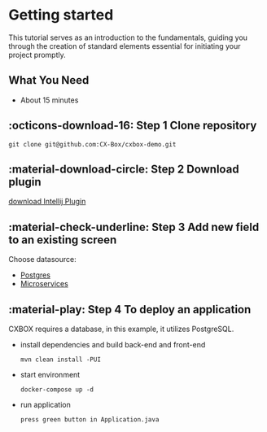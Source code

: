 # Getting started    
This tutorial serves as an introduction to the fundamentals, guiding you through the creation of standard elements essential for initiating your project promptly.
 
## What You Need
* About 15 minutes
 
## :octicons-download-16: Step 1  Clone repository

    git clone git@github.com:CX-Box/cxbox-demo.git

## :material-download-circle: Step 2  Download plugin
[download Intellij Plugin](https://plugins.jetbrains.com/plugin/195-tesler-helper)

## :material-check-underline: Step 3 Add new field to an existing screen
Choose datasource:

* [Postgres](/gettingstarted/postgres/getstartedfordeveloperspostgres.md)
* [Microservices](/gettingstarted/microservice/getstartedfordevelopersmicroservice.md)

## :material-play: Step 4 To deploy an application

CXBOX requires a database, in this example, it utilizes PostgreSQL.

* install dependencies and build back-end and front-end
    ```
    mvn clean install -PUI
    ```
* start environment
    ```
    docker-compose up -d    
    ```
* run application
    ```
    press green button in Application.java
    ```

 
 
   